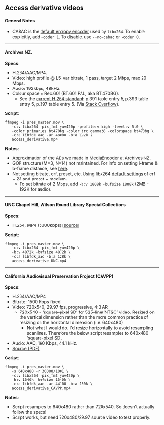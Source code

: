 ## Access derivative videos

#### General Notes
* CABAC is the [default entropy encoder](https://sites.google.com/site/linuxencoding/x264-ffmpeg-mapping) used by `libx264`. To enable explicitly, add `-coder 1`. To disable, use `--no-cabac` or `-coder 0`.

----

#### Archives NZ.

**Specs**:
* H.264/AAC/MP4.
* Video: high profile @ L5, var bitrate, 1 pass, target 2 Mbps, max 20 Mbps.
* Audio: 192kbps, 48kHz.
* Colour space = Rec.601 (BT.601 PAL, aka BT.470BG).
  * See the [current H.264 standard](https://www.itu.int/rec/T-REC-H.264-201610-I/en): p.391 table entry 5, p.393 table entry 5, p.397 table entry 5. (Via [Stack Overflow](http://video.stackexchange.com/questions/16840/ffmpeg-explicitly-tag-h-264-as-bt-601-rather-than-leaving-unspecified)).

**Script**:  

```
ffmpeg -i pres_master.mov \
   -c:v libx264 -pix_fmt yuv420p -profile:v high -level:v 5.0 \
   -color_primaries bt470bg -color_trc gamma28 -colorspace bt470bg \
   -c:a libfdk_aac -ar 48000 -b:a 192k \
   access_derivative.mp4
```

<!-- TEST:
ffmpeg -i interlaced_uncomp.mov \
   -c:v libx264 -preset ultrafast -pix_fmt yuv420p -profile:v high -level:v 5.0 \
   -vf scale=interl=1 \
   -color_primaries bt470bg -color_trc gamma28 -colorspace bt470bg \
   -c:a libfdk_aac -ar 48000 -b:a 192k \
   access_derivative_deint.mp4 -->

**Notes**:
* Approximation of the ADs we made in MediaEncoder at Archives NZ.
* GOP structure (M=3, N=14) not maintained. For info on setting i-frame & b-frame distance, see [here](https://sites.google.com/site/linuxencoding/x264-ffmpeg-mapping).
* Not setting bitrate, crf, preset, etc. Using libx264 [default settings](https://trac.ffmpeg.org/wiki/Encode/H.264) of crf = 23 and preset = medium.
  * To set bitrate of 2 Mbps, add `-b:v 1808k -bufsize 1808k` (2MB - 192K for audio).

----

#### UNC Chapel Hill, Wilson Round Library Special Collections

**Specs**:
* H.264, MP4 (5000kbps) [[source](http://library.unc.edu/wilson/sfc/audiovisual-preservation/technical-specifications/)]

**Script**:  

```
ffmpeg -i pres_master.mov \
   -c:v libx264 -pix_fmt yuv420p \
   -b:v 4872k -bufsize 4872k \
   -c:a libfdk_aac -b:a 128k \
   access_derivative_UNC.mp4
```

----

#### California Audiovisual Preservation Project (CAVPP)

**Specs**:
* H.264/AAC/MP4
* Bitrate: 1500 Kbps fixed
* Video: 720x540, 29.97 fps, progressive, 4:3 AR
  * 720x540 = ‘square-pixel SD’ for 525-line/‘NTSC’ video. Resized on the vertical dimension rather than the more common practice of resizing on the horizontal dimension (i.e. 640x480).
    * Not what I would do. I'd resize horizontally to avoid resampling scanlines. Therefore the below script resamples to 640x480 ‘square-pixel SD’.
* Audio: AAC, 160 Kbps, 44.1 kHz.
* [Source (PDF)](https://calpreservation.org/wp-content/uploads/2013/10/CAVPPTargetAudioandVideo-Specs2013_IMLS.pdf)


**Script**:  

```
ffmpeg -i pres_master.mov \
   -s 640x480 -r 30000/1001 \
   -c:v libx264 -pix_fmt yuv420p \
   -b:v 1340k -bufsize 1340k \
   -c:a libfdk_aac -ar 44100 -b:a 160k \
   access_derivative_CAVPP.mp4
```

**Notes**:
* Script resamples to 640x480 rather than 720x540. So doesn't actually follow the specs!
* Script works, but need 720x480/29.97 source video to test properly.
